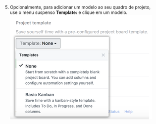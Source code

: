 5. Opcionalmente, para adicionar um modelo ao seu quadro de projeto, use o menu suspenso **Template:** e clique em um modelo. ![Menu suspenso que exibe as opções de modelo do quadro de projeto](/assets/images/help/projects/project_board_template_drop_down_menu.png)
